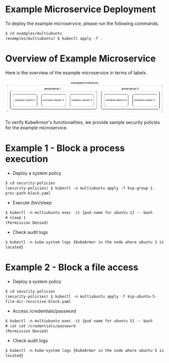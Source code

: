 # Example Microservice Deployment

To deploy the example microservice, please run the following commands.

```
$ cd examples/multiubuntu
(examples/multiubuntu) $ kubectl apply -f .
```

# Overview of Example Microservice

Here is the overview of the example microservice in terms of labels.

<center><img src=../../documentation/resources/multiubuntu.png></center>

To verify KubeArmor's functionalities, we provide sample security policies for the example microservice.

# Example 1 - Block a process execution

* Deploy a system policy

```
$ cd security-policies
(security-policies) $ kubectl -n multiubuntu apply -f ksp-group-1-proc-path-block.yaml
```

* Execute /bin/sleep

```
$ kubectl -n multiubuntu exec -it {pod name for ubuntu 1} -- bash
# sleep 1
(Permission Denied)
```

* Check audit logs

```
$ kubectl -n kube-system logs {KubeArmor in the node where ubuntu 1 is located}
```

# Example 2 - Block a file access

* Deploy a system policy

```
$ cd security-policies
(security-policies) $ kubectl -n multiubuntu apply -f ksp-ubuntu-5-file-dir-recursive-block.yaml
```

* Access /credentials/password

```
$ kubectl -n multiubuntu exec -it {pod name for ubuntu 5} -- bash
# cat cat /credentials/password
(Permission Denied)
```

* Check audit logs

```
$ kubectl -n kube-system logs {KubeArmor in the node where ubuntu 5 is located}
```
